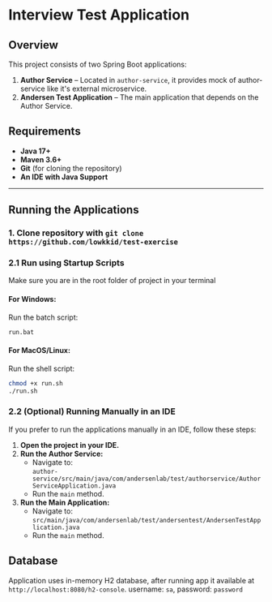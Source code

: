 # Interview Test Application

## Overview
This project consists of two Spring Boot applications:
1. **Author Service** – Located in `author-service`, it provides mock of author-service like it's external microservice.
2. **Andersen Test Application** – The main application that depends on the Author Service.

## Requirements
- **Java 17+**
- **Maven 3.6+**
- **Git** (for cloning the repository)
- **An IDE with Java Support**

---

## Running the Applications
### 1. Clone repository with `git clone https://github.com/lowkkid/test-exercise`

### **2.1 Run using Startup Scripts**

Make sure you are in the root folder of project in your terminal

#### **For Windows:**
Run the batch script:
```sh
run.bat
```

#### **For MacOS/Linux:**
Run the shell script:
```sh
chmod +x run.sh
./run.sh
```

### **2.2 (Optional) Running Manually in an IDE**
If you prefer to run the applications manually in an IDE, follow these steps:

1. **Open the project in your IDE.**
2. **Run the Author Service:**
    - Navigate to:  
      `author-service/src/main/java/com/andersenlab/test/authorservice/AuthorServiceApplication.java`
    - Run the `main` method.
3. **Run the Main Application:**
    - Navigate to:  
      `src/main/java/com/andersenlab/test/andersentest/AndersenTestApplication.java`
    - Run the `main` method.


## Database

Application uses in-memory H2 database, after running app it available at `http://localhost:8080/h2-console`. username: `sa`, password: `password`

